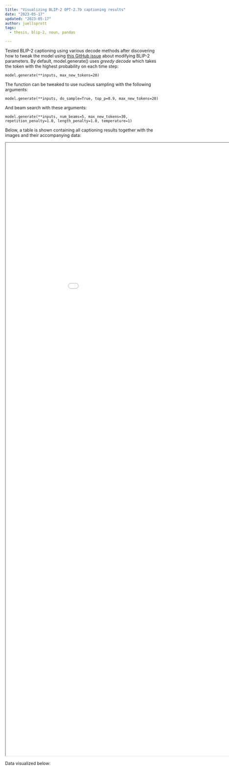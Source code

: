 ```yaml
---
title: "Visualizing BLIP-2 OPT-2.7b captioning results"
date: "2023-05-17"
updated: "2023-05-17"
author: juellsprott
tags:
  - thesis, blip-2, noun, pandas

---
```




Tested BLIP-2 captioning using various decode methods after discovering how to tweak the model using [this GitHub issue](https://github.com/huggingface/transformers/issues/22146) about modifying BLIP-2 parameters. By default, model.generate() uses *greedy decode* which takes the token with the highest probability on each time step:
```
model.generate(**inputs, max_new_tokens=20)
```

The function can be tweaked to use nucleus sampling with the following arguments:


```
model.generate(**inputs, do_sample=True, top_p=0.9, max_new_tokens=20)
```

And beam search with these arguments:

```
model.generate(**inputs, num_beams=5, max_new_tokens=30, repetition_penalty=1.0, length_penalty=1.0, temperature=1)
```

Below, a table is shown containing all captioning results together with the images and their accompanying data:

<div align="left">
<iframe src="/daily-lablog/_data/full_inference.html" width="200%" height="2000px"></iframe>
</div>

Data visualized below:

<script src="https://cdn.plot.ly/plotly-latest.min.js"></script>
<div id="grouped-bar-chart"></div>
<script>
    // Load the JSON file
    fetch('/daily-lablog/_data/bar_chart.json')
        .then(response => response.json())
        .then(data => {
            // Parse the JSON data and render the Plotly figure
            const figure = JSON.parse(data);
            Plotly.newPlot('grouped-bar-chart', figure.data, figure.layout);
        })
        .catch(error => console.error('Error:', error));
</script>


